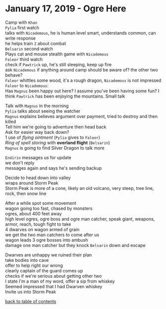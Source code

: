 # January 17, 2019 - Ogre Here

Camp with `Khan`  
`Pylia` first watch  
talks with `Nicademous`, he is human level smart, understands common, can write response  
he helps train `Z` about combat  
`Belsarin` second watch  
Plays cat and mouse stealth game with `Nicademous`  
`Faleor` third watch  
check if `Pawtrick` up, he's still sleeping, keep up fire  
ask `Nicademous` if anything around camp should be aware of? the other two behave?  
`Faleor` whittles some wood, it's a rough dragon, `Nicademous` is not impressed  
`Faleor` to `Nicademous`:  
Has `Magnus` been happy out here? I assume you've been having some fun? I think `Pawtrick` has been enjoying the mountains. Small talk  

Talk with `Magnus` in the morning  
`Pylia` talks about seeing the watcher  
`Magnus` explains believes argument over payment, tried to destroy and then killed  
Tell him we're going to adventure then head back  
Ask for easier way back down?  
1 use of _flying ointment_ (`Pylia` gives to `Faleor`)  
_Ring of spell storing_ with **overland flight** (`Belsarin`)  
`Magnus` is going to find Silver Dragon to talk more  

`Endirin` messages us for update  
we don't reply  
messages again and says he's sending backup  

Decide to head down into valley  
wraps around Storm Peak  
Storm Peak is more of a cone, likely an old volcano, very steep, tree line, rock, then snow line  

After a while spot some movement  
wagon going too fast, chased by monsters  
ogres, about 400 feet away  
high level ogres, ogre boss and ogre man catcher, speak giant, weapons, armor, reach, tough fight to take  
4 dwarves on wagon armed of grain  
we get the two man catchers to come after us  
wagon leads 3 ogre bosses into ambush  
damage one man catcher but they knock `Belsarin` down and escape  

Dwarves are unhappy we ruined their plan  
take bodies into cave  
offer to help right our wrong  
clearly captain of the guard comes up  
checks if we're serious about getting other two  
I state I'm a man of my word, offer a sip from whiskey  
Seemed impressed that I had Dwarven whiskey  
Invite us into Storm Peak  

[back to table of contents](/sessions/README.md)
